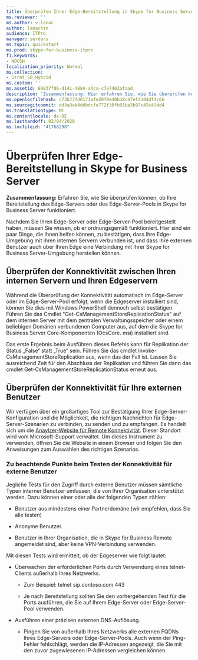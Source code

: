 ```yaml
---
title: Überprüfen Ihrer Edge-Bereitstellung in Skype for Business Server
ms.reviewer: ''
ms.author: v-lanac
author: lanachin
audience: ITPro
manager: serdars
ms.topic: quickstart
ms.prod: skype-for-business-itpro
f1.keywords:
- NOCSH
localization_priority: Normal
ms.collection:
- Strat_SB_Hybrid
ms.custom: ''
ms.assetid: 69837f86-d141-4884-a4ca-c7e7463afaad
description: 'Zusammenfassung: Hier erfahren Sie, wie Sie überprüfen können, ob Ihre Bereitstellung des Edge-Servers oder des Edge-Server-Pools in Skype for Business Server funktioniert.'
ms.openlocfilehash: c73b77fd0171afe20f9e40b48c47ef4304df4c66
ms.sourcegitcommit: dd3a3ab4ddbdcfe772f30fb01ba3b97c45c43dd4
ms.translationtype: MT
ms.contentlocale: de-DE
ms.lasthandoff: 02/04/2020
ms.locfileid: "41768298"
---
```

# <a name="validate-your-edge-deployment-in-skype-for-business-server"></a>Überprüfen Ihrer Edge-Bereitstellung in Skype for Business Server
 
**Zusammenfassung:** Erfahren Sie, wie Sie überprüfen können, ob Ihre Bereitstellung des Edge-Servers oder des Edge-Server-Pools in Skype for Business Server funktioniert.
  
Nachdem Sie Ihren Edge-Server oder Edge-Server-Pool bereitgestellt haben, müssen Sie wissen, ob er ordnungsgemäß funktioniert. Hier sind ein paar Dinge, die Ihnen helfen können, zu bestätigen, dass Ihre Edge-Umgebung mit ihren internen Servern verbunden ist, und dass Ihre externen Benutzer auch über Ihren Edge eine Verbindung mit Ihrer Skype for Business Server-Umgebung herstellen können.
  
## <a name="verify-connectivity-between-your-internal-servers-and-your-edge-servers"></a>Überprüfen der Konnektivität zwischen Ihren internen Servern und Ihren Edgeservern

Während die Überprüfung der Konnektivität automatisch im Edge-Server oder im Edge-Server-Pool erfolgt, wenn die Edgeserver installiert sind, können Sie dies mit Windows PowerShell dennoch selbst bestätigen. Führen Sie das Cmdlet "Get-CsManagementStoreReplicationStatus" auf dem internen Server mit dem zentralen Verwaltungsspeicher oder einem beliebigen Domänen verbundenen Computer aus, auf dem die Skype for Business Server Core-Komponenten (OcsCore. msi) installiert sind.
  
Das erste Ergebnis beim Ausführen dieses Befehls kann für Replikation der Status „False“ statt „True“ sein. Führen Sie das cmdlet Invoke-CsManagementStoreReplication aus, wenn das der Fall ist. Lassen Sie ausreichend Zeit für den Abschluss der Replikation und führen Sie dann das cmdlet Get-CsManagementStoreReplicationStatus erneut aus.
  
## <a name="verify-connectivity-for-your-external-users"></a>Überprüfen der Konnektivität für Ihre externen Benutzer

Wir verfügen über ein großartiges Tool zur Bestätigung Ihrer Edge-Server-Konfiguration und die Möglichkeit, die richtigen Nachrichten für Edge-Server-Szenarien zu verbinden, zu senden und zu empfangen. Es handelt sich um die [Anaylzer-Website für Remote Konnektivität](https://testconnectivity.microsoft.com/). Dieser Standort wird vom Microsoft-Support verwaltet. Um dieses Instrument zu verwenden, öffnen Sie die Website in einem Browser und folgen Sie den Anweisungen zum Auswählen des richtigen Szenarios.
  
### <a name="things-to-consider-when-testing-external-user-connectivity"></a>Zu beachtende Punkte beim Testen der Konnektivität für externe Benutzer

Jegliche Tests für den Zugriff durch externe Benutzer müssen sämtliche Typen interner Benutzer umfassen, die von Ihrer Organisation unterstützt werden. Dazu können einer oder alle der folgenden Typen zählen:
  
- Benutzer aus mindestens einer Partnerdomäne (wir empfehlen, dass Sie alle testen)
    
- Anonyme Benutzer.
    
- Benutzer in Ihrer Organisation, die in Skype for Business Remote angemeldet sind, aber keine VPN-Verbindung verwenden.
    
Mit diesen Tests wird ermittelt, ob der Edgeserver wie folgt lautet:
  
- Überwachen der erforderlichen Ports durch Verwendung eines telnet-Clients außerhalb Ihres Netzwerks.
    
  - Zum Beispiel: telnet sip.contoso.com 443
    
  - Je nach Bereitstellung sollten Sie den vorhergehenden Test für die Ports ausführen, die Sie auf Ihrem Edge-Server oder Edge-Server-Pool verwenden.
    
- Ausführen einer präzisen externen DNS-Auflösung.
    
  - Pingen Sie von außerhalb Ihres Netzwerks alle externen FQDNs Ihres Edge-Servers oder Edge-Server-Pools. Auch wenn der Ping-Fehler fehlschlägt, werden die IP-Adressen angezeigt, die Sie mit den zuvor zugewiesenen IP-Adressen vergleichen können.
    

